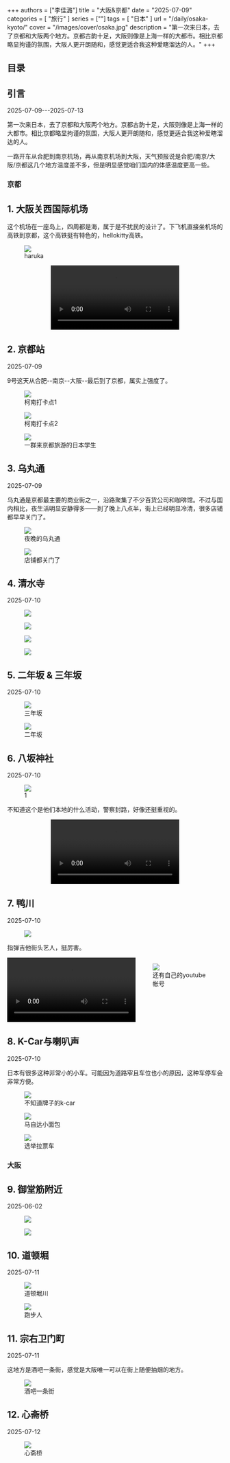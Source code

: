 +++
authors = ["李佳潞"]
title = "大阪&京都"
date = "2025-07-09"
categories = [
    "旅行"
]
series = [""]
tags = [
    "日本"
]
url = "/daily/osaka-kyoto/"
cover = "/images/cover/osaka.jpg"
description = "第一次来日本，去了京都和大阪两个地方。京都古韵十足，大阪则像是上海一样的大都市。相比京都略显拘谨的氛围，大阪人更开朗随和，感觉更适合我这种爱瞎溜达的人。"
+++
<!DOCTYPE html>
<html lang="zh-CN">
<head>
    <meta charset="UTF-8">
    <meta name="viewport" content="width=device-width, initial-scale=1.0">
    <link rel="stylesheet" href="/assets/css/styles.css">
    <script src="/assets/js/toc.js"></script>    
</head>
<body>
    <article>
        <nav>
            <h2>目录</h2>
            <ul id="toc">
                <!-- 目录项会在这里动态生成 -->
            </ul>
        </nav>
        <section>
            <h2>引言</h2>
            <p>2025-07-09---2025-07-13</p>
            <p>
            第一次来日本，去了京都和大阪两个地方。京都古韵十足，大阪则像是上海一样的大都市。相比京都略显拘谨的氛围，大阪人更开朗随和，感觉更适合我这种爱瞎溜达的人。
            </p>
            <p>
            一路开车从合肥到南京机场，再从南京机场到大阪，天气预报说是合肥/南京/大阪/京都这几个地方温度差不多，但是明显感觉咱们国内的体感温度更高一些。
            </p>
        </section>
        <section>
        <h1>京都</h1>
            <h2>1. 大阪关西国际机场</h2>
            <p>这个机场在一座岛上，四周都是海，属于是不扰民的设计了。下飞机直接坐机场的高铁到京都，这个高铁挺有特色的，hellokitty高铁。</p>   
                <div class="container">
                <div class="image">
                    <figure>
                        <a data-fancybox="gallery" href="https://cdn.heirenlop.com/daily-record/osaka1.jpg">
    <img src="https://cdn.heirenlop.com/daily-record/osaka1.jpg" loading="lazy">
</a>
                        <figcaption>haruka</figcaption>
                    </figure>
                </div>
            </div>
            <div class="container" style="display: flex; justify-content: center;">
              <video controls style="max-width:100%; height:auto;">
                <source src="https://cdn-v.heirenlop.com/osaka1.mp4" type="video/mp4">
                您的浏览器不支持 HTML5 视频播放。
              </video>
            </div>
        </section>
        <section>
            <h2>2. 京都站</h2>
            <p>2025-07-09 <i class="fas fa-sun"></i></p>
            <p>9号这天从合肥--南京--大阪--最后到了京都，属实上强度了。</p>
            <div class="container">
                <div class="image">
                    <figure>
                        <a data-fancybox="gallery" href="https://cdn.heirenlop.com/daily-record/osaka2.jpg">
    <img src="https://cdn.heirenlop.com/daily-record/osaka2.jpg" loading="lazy">
</a>
                        <figcaption>柯南打卡点1</figcaption>
                    </figure>
                </div>
            </div>
            <div class="container">
            <div class="image">
                    <figure>
                        <a data-fancybox="gallery" href="https://cdn.heirenlop.com/daily-record/osaka3.jpg">
    <img src="https://cdn.heirenlop.com/daily-record/osaka3.jpg" loading="lazy">
</a>
                        <figcaption>柯南打卡点2</figcaption>
                    </figure>
                </div>
                 </div>
            <div class="container">
            <div class="image">
                    <figure>
                        <a data-fancybox="gallery" href="https://cdn.heirenlop.com/daily-record/osaka15.png">
    <img src="https://cdn.heirenlop.com/daily-record/osaka15.png" loading="lazy">
</a>
                        <figcaption>一群来京都旅游的日本学生</figcaption>
                    </figure>
                </div>
                 </div>
        </section>
        <section>
            <h2>3. 乌丸通</h2>
            <p>2025-07-09 <i class="fas fa-sun"></i></p>
            <p> 乌丸通是京都最主要的商业街之一，沿路聚集了不少百货公司和咖啡馆。不过与国内相比，夜生活明显安静得多——到了晚上八点半，街上已经明显冷清，很多店铺都早早关门了。</p>
            <div class="container">
            <div class="image">
                    <figure>
                        <a data-fancybox="gallery" href="https://cdn.heirenlop.com/daily-record/osaka5.png">
    <img src="https://cdn.heirenlop.com/daily-record/osaka5.png" loading="lazy">
</a>
                        <figcaption>夜晚的乌丸通</figcaption>
                    </figure>
                </div>
                     </div>
                <div class="container">
                        <div class="image">
                    <figure>
                        <a data-fancybox="gallery" href="https://cdn.heirenlop.com/daily-record/osaka4.jpg">
    <img src="https://cdn.heirenlop.com/daily-record/osaka4.jpg" loading="lazy">
</a>
                        <figcaption>店铺都关门了</figcaption>
                    </figure>
                </div>
                     </div>
        </section>
        <section>
            <h2>4. 清水寺</h2>
            <p>2025-07-10 <i class="fas fa-sun"></i></p>
            <div class="container">
                <div class="image">
                    <figure>
                        <a data-fancybox="gallery" href="https://cdn.heirenlop.com/daily-record/osaka6.png">
    <img src="https://cdn.heirenlop.com/daily-record/osaka6.png" loading="lazy">
</a>
                    </figure>
                </div>
            </div>
                        <div class="container">
                <div class="image">
                    <figure>
                        <a data-fancybox="gallery" href="https://cdn.heirenlop.com/daily-record/osaka7.png">
    <img src="https://cdn.heirenlop.com/daily-record/osaka7.png" loading="lazy">
</a>
                    </figure>
                </div>
            </div>
            <div class="container">
                <div class="image">
                    <figure>
                        <a data-fancybox="gallery" href="https://cdn.heirenlop.com/daily-record/osaka8.png">
    <img src="https://cdn.heirenlop.com/daily-record/osaka8.png" loading="lazy">
</a>
                    </figure>
                </div>
            </div>
                        <div class="container">
                <div class="image">
                    <figure>
                        <a data-fancybox="gallery" href="https://cdn.heirenlop.com/daily-record/osaka9.png">
    <img src="https://cdn.heirenlop.com/daily-record/osaka9.png" loading="lazy">
</a>
                    </figure>
                </div>
            </div>
        </section>
        <section>
            <h2>5. 二年坂 & 三年坂</h2>
            <p>2025-07-10 <i class="fas fa-sun"></i></p>
            <p> </p>
            <div class="container">
                <div class="image">
                    <figure>
                        <a data-fancybox="gallery" href="https://cdn.heirenlop.com/daily-record/osaka10.png">
    <img src="https://cdn.heirenlop.com/daily-record/osaka10.png" loading="lazy">
</a>
                        <figcaption>三年坂</figcaption>
                    </figure>
                </div>
            </div>
                        <div class="container">
                <div class="image">
                    <figure>
                        <a data-fancybox="gallery" href="https://cdn.heirenlop.com/daily-record/osaka11.png">
    <img src="https://cdn.heirenlop.com/daily-record/osaka11.png" loading="lazy">
</a>
                        <figcaption>二年坂</figcaption>
                    </figure>
                </div>
            </div>
        </section>
        <section>
            <h2>6. 八坂神社</h2>
            <p>2025-07-10 <i class="fas fa-sun"></i></p>
            <div class="container">
                <div class="image">
                    <figure>
                        <a data-fancybox="gallery" href="https://cdn.heirenlop.com/daily-record/osaka12.png">
    <img src="https://cdn.heirenlop.com/daily-record/osaka12.png" loading="lazy">
</a>
                        <figcaption>1</figcaption>
                    </figure>
                </div>
            </div>
                        <p>不知道这个是他们本地的什么活动，警察封路，好像还挺重视的。</p>
                        <div class="container" style="display: flex; justify-content: center;">
              <video controls style="max-width:100%; height:auto;">
                <source src="https://cdn-v.heirenlop.com/osaka2.mp4" type="video/mp4">
                您的浏览器不支持 HTML5 视频播放。
              </video>
            </div>
        </section>
        <section>
            <h2>7. 鸭川</h2>
            <p>2025-07-10 <i class="fas fa-sun"></i></p>
                        <div class="container">
                <div class="image">
                    <figure>
                        <a data-fancybox="gallery" href="https://cdn.heirenlop.com/daily-record/osaka13.png">
    <img src="https://cdn.heirenlop.com/daily-record/osaka13.png" loading="lazy">
</a>
                    </figure>
                </div>
            </div>
            <p>指弹吉他街头艺人，挺厉害。</p>
                        <div class="container" style="display: flex; justify-content: center;">
              <video controls style="max-width:100%; height:auto;">
                <source src="https://cdn-v.heirenlop.com/osaka3.mp4" type="video/mp4">
                您的浏览器不支持 HTML5 视频播放。
              </video>
                <div class="container">
                <div class="image">
                    <figure>
                        <a data-fancybox="gallery" href="https://cdn.heirenlop.com/daily-record/osaka14.png">
    <img src="https://cdn.heirenlop.com/daily-record/osaka14.png" loading="lazy">
</a>
                        <figcaption>还有自己的youtube帐号</figcaption>
                    </figure>
                </div>
            </div>
        </section>
         <section>
            <h2>8. K-Car与喇叭声</h2>
            <p>2025-07-10 <i class="fas fa-sun"></i></p>
            <p>
        日本有很多这种非常小的小车。可能因为道路窄且车位也小的原因，这种车停车会非常方便。
    </p>
                        <div class="container">
                <div class="image">
                    <figure>
                        <a data-fancybox="gallery" href="https://cdn.heirenlop.com/daily-record/osaka23.png">
    <img src="https://cdn.heirenlop.com/daily-record/osaka23.png" loading="lazy">
</a>
                        <figcaption>不知道牌子的k-car</figcaption>
                    </figure>
                </div>
            </div>
            <div class="container">
                <div class="image">
                    <figure>
                        <a data-fancybox="gallery" href="https://cdn.heirenlop.com/daily-record/osaka24.png">
    <img src="https://cdn.heirenlop.com/daily-record/osaka24.png" loading="lazy">
</a>
                        <figcaption>马自达小面包</figcaption>
                    </figure>
                </div>
            </div>
            <div class="container">
                <div class="image">
                    <figure>
                        <a data-fancybox="gallery" href="https://cdn.heirenlop.com/daily-record/osaka25.png">
    <img src="https://cdn.heirenlop.com/daily-record/osaka25.png" loading="lazy">
</a>
                        <figcaption>选举拉票车</figcaption>
                    </figure>
                </div>
            </div>
        </section>
        <section>
        <h1>大阪</h1>
        <h2>9. 御堂筋附近</h2>
            <p>2025-06-02 <i class="fas fa-cloud-showers-heavy"></i></p>
       <div class="container">
                <div class="image">
                    <figure>
                        <a data-fancybox="gallery" href="https://cdn.heirenlop.com/daily-record/osaka16.jpg">
    <img src="https://cdn.heirenlop.com/daily-record/osaka16.jpg" loading="lazy">
</a>
                    </figure>
                </div>
            </div>
                        <div class="container">
                <div class="image">
                    <figure>
                        <a data-fancybox="gallery" href="https://cdn.heirenlop.com/daily-record/qingmai17.jpg">
    <img src="https://cdn.heirenlop.com/daily-record/osaka17.jpg" loading="lazy">
</a>
                    </figure>
                </div>
            </div>
        </section>
        <section>
        <h2>10. 道顿堀</h2>
            <p>2025-07-11 <i class="fas fa-cloud-showers-heavy"></i></p>
     <div class="container">
                <div class="image">
                    <figure>
                        <a data-fancybox="gallery" href="https://cdn.heirenlop.com/daily-record/osaka18.png">
    <img src="https://cdn.heirenlop.com/daily-record/osaka18.png" loading="lazy">
</a>
                        <figcaption>道顿堀川</figcaption>
                    </figure>
                </div>
            </div>
                        <div class="container">
                <div class="image">
                    <figure>
                        <a data-fancybox="gallery" href="https://cdn.heirenlop.com/daily-record/osaka19.png">
    <img src="https://cdn.heirenlop.com/daily-record/osaka19.png" loading="lazy">
</a>
                        <figcaption>跑步人</figcaption>
                    </figure>
                </div>
            </div>
        </section>
            <h2>11. 宗右卫门町</h2>
            <p>2025-07-11 <i class="fas fa-cloud-showers-heavy"></i></p>
            <p>这地方是酒吧一条街，感觉是大阪唯一可以在街上随便抽烟的地方。</p>
     <div class="container">
                <div class="image">
                    <figure>
                        <a data-fancybox="gallery" href="https://cdn.heirenlop.com/daily-record/osaka20.png">
    <img src="https://cdn.heirenlop.com/daily-record/osaka20.png" loading="lazy">
</a>
                        <figcaption>酒吧一条街</figcaption>
                    </figure>
                </div>
            </div>
        </section>
        <section>
        <h2>12. 心斋桥</h2>
            <p>2025-07-12 <i class="fas fa-sun"></i></p>
   <div class="container">
                <div class="image">
                    <figure>
                        <a data-fancybox="gallery" href="https://cdn.heirenlop.com/daily-record/osaka21.png">
    <img src="https://cdn.heirenlop.com/daily-record/osaka21.png" loading="lazy">
</a>
                        <figcaption>心斋桥</figcaption>
                    </figure>
                </div>
            </div>
        </section>
    </article>
</body>
</html>